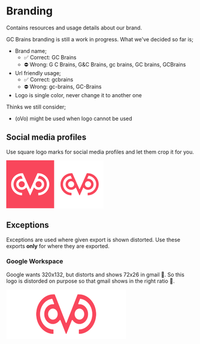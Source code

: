 # Branding

Contains resources and usage details about our brand.

GC Brains branding is still a work in progress. What we've decided so far is;

- Brand name;
  - ✅ Correct: GC Brains
  - ⛔ Wrong: G C Brains, G&C Brains, gc brains, GC brains, GCBrains
- Url friendly usage;
  - ✅ Correct: gcbrains
  - ⛔ Wrong: gc-brains, GC-Brains
- Logo is single color, never change it to another one

Thinks we still consider;
  - (oVo) might be used when logo cannot be used

## Social media profiles

Use square logo marks for social media profiles and let them crop it for you.

![Logomark Primary Thumbnail](./assets/logo/png/medium-128px/logomark-primary-thumbnail-128h.png)
![Logomark Secondary Thumbnail](./assets/logo/png/medium-128px/logomark-secondary-thumbnail-128h.png)

## Exceptions

Exceptions are used where given export is shown distorted. Use these exports
__only__ for where they are exported.

### Google Workspace

Google wants 320x132, but distorts and shows 72x26 in gmail 🤯. So this logo is
distorded on purpose so that gmail shows in the right ratio 🤷.

![](./assets/logo/exceptions/google-workspace.png)
